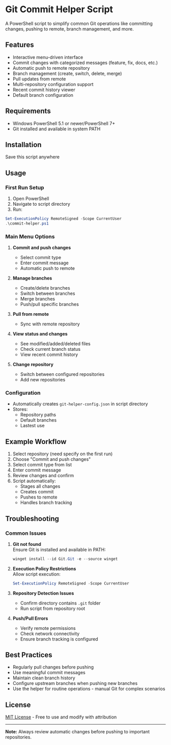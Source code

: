 
# Git Commit Helper Script

A PowerShell script to simplify common Git operations like committing changes, pushing to remote, branch management, and more.

## Features

- Interactive menu-driven interface
- Commit changes with categorized messages (feature, fix, docs, etc.)
- Automatic push to remote repository
- Branch management (create, switch, delete, merge)
- Pull updates from remote
- Multi-repository configuration support
- Recent commit history viewer
- Default branch configuration

## Requirements

- Windows PowerShell 5.1 or newer/PowerShell 7+
- Git installed and available in system PATH

## Installation

Save this script anywhere

## Usage

### First Run Setup
1. Open PowerShell
2. Navigate to script directory
3. Run:
```powershell
Set-ExecutionPolicy RemoteSigned -Scope CurrentUser
.\commit-helper.ps1
```

### Main Menu Options
1. **Commit and push changes**  
   - Select commit type
   - Enter commit message
   - Automatic push to remote

2. **Manage branches**  
   - Create/delete branches
   - Switch between branches
   - Merge branches
   - Push/pull specific branches

3. **Pull from remote**  
   - Sync with remote repository

4. **View status and changes**  
   - See modified/added/deleted files
   - Check current branch status
   - View recent commit history

5. **Change repository**  
   - Switch between configured repositories
   - Add new repositories

### Configuration
- Automatically creates `git-helper-config.json` in script directory
- Stores:
  - Repository paths
  - Default branches
  - Lastest use

## Example Workflow

1. Select repository (need specify on the first run)
2. Choose "Commit and push changes"
3. Select commit type from list
4. Enter commit message
5. Review changes and confirm
6. Script automatically:
   - Stages all changes
   - Creates commit
   - Pushes to remote
   - Handles branch tracking

## Troubleshooting

### Common Issues
1. **Git not found**  
   Ensure Git is installed and available in PATH:
   ```powershell
   winget install --id Git.Git -e --source winget
   ```

2. **Execution Policy Restrictions**  
   Allow script execution:
   ```powershell
   Set-ExecutionPolicy RemoteSigned -Scope CurrentUser
   ```

3. **Repository Detection Issues**  
   - Confirm directory contains `.git` folder
   - Run script from repository root

4. **Push/Pull Errors**  
   - Verify remote permissions
   - Check network connectivity
   - Ensure branch tracking is configured

## Best Practices

- Regularly pull changes before pushing
- Use meaningful commit messages
- Maintain clean branch history
- Configure upstream branches when pushing new branches
- Use the helper for routine operations - manual Git for complex scenarios

## License

[MIT License](LICENSE) - Free to use and modify with attribution

---

**Note:** Always review automatic changes before pushing to important repositories.
